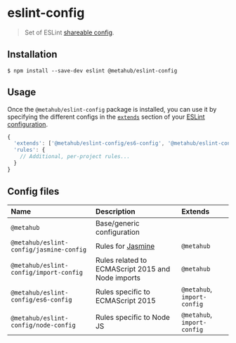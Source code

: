 # eslint-config

> Set of ESLint [shareable config](http://eslint.org/docs/developer-guide/shareable-configs.html).

## Installation

```
$ npm install --save-dev eslint @metahub/eslint-config
```

## Usage

Once the `@metahub/eslint-config` package is installed, you can use it by specifying the different configs in the [`extends`](http://eslint.org/docs/user-guide/configuring#extending-configuration-files) section of your [ESLint configuration](http://eslint.org/docs/user-guide/configuring).

```js
{
  'extends': ['@metahub/eslint-config/es6-config', '@metahub/eslint-config/node-config'],
  'rules': {
    // Additional, per-project rules...
  }
}
```
## Config files

|Name|Description|Extends|
|:---|:-----|:----------|
|`@metahub`|Base/generic configuration||
|`@metahub/eslint-config/jasmine-config`|Rules for [Jasmine](https://jasmine.github.io/)|`@metahub`|
|`@metahub/eslint-config/import-config`|Rules related to ECMAScript 2015 and Node imports|`@metahub`|
|`@metahub/eslint-config/es6-config`|Rules specific to ECMAScript 2015|`@metahub`, `import-config`|
|`@metahub/eslint-config/node-config`|Rules specific to Node JS|`@metahub`, `import-config`|
